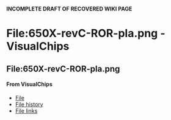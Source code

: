 **INCOMPLETE DRAFT OF RECOVERED WIKI PAGE**

# File:650X-revC-ROR-pla.png - VisualChips

## File:650X-revC-ROR-pla.png

#### From VisualChips

- [File](#file)
- [File history](#filehistory)
- [File links](#filelinks)

